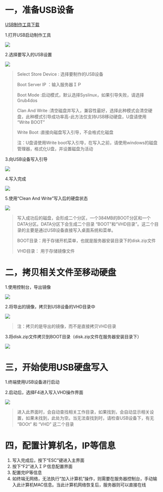 



# 一，准备USB设备

[USB制作工具下载](http://vpn.os-v.com:82/%E5%B7%A5%E5%85%B7/U%E7%9B%98%E5%90%AF%E5%8A%A8%E5%88%B6%E4%BD%9C%E5%B7%A5%E5%85%B7.zip)

1.打开USB启动制作工具

![](/assets/26-1.png)

2.选择要写入的USB设置

![](/assets/26-2.png)

> Select Store Device : 选择要制作的USB设备
> 
> Boot Server IP ：输入服务器ＩＰ
> 
> Boot Mode :启动模式，默认选择Syslinux，如果引导失败，请选择 Grub4dos
> 
> Clan And Write :清空磁盘并写入，兼容性最好，选择此种模式会清空硬盘，此种模式引导成功率高-此方法仅支持USB移动硬盘，U盘请使用 “Write BOOT”
> 
> Write Boot :直接向磁盘写入引导，不会格式化磁盘
> 
> 注：U盘请使用Write boot写入引导，在写入之前，请使用windows的磁盘管理器，格式化U盘，并设置磁盘为活动

3.向USB设备写入引导

![](/assets/26-3.png)

4.写入完成

![](/assets/26-4.png)

5.使用“Clean And Write”写入后的硬盘状态

![](/assets/26-5.png)

> 写入成功后的磁盘，会形成二个分区，一个384MB的BOOT分区和一个DATA分区。DATA分区下会生成二个目录 “BOOT”和“VHD目录”。这二个目录的主要是通过USB设备直接写入桌面系统和菜单。
> 
> BOOT目录：用于存储开机菜单，也就是服务器安装目录下的disk.zip文件
> 
> VHD目录： 用于存储镜像文件

# 二，拷贝相关文件至移动硬盘

1.使用控制台，导出镜像

![](/assets/27-1.png)

2.将导出的镜像，拷贝到USB设备的VHD目录中

![](/assets/27-2.png)

> 注：拷贝的是导出的镜像，而不是直接拷贝VHD目录

3.将disk.zip文件拷贝到BOOT目录（disk.zip文件在服务器安装目录下）

![](/assets/27-3.png)

# 三，开始使用USB硬盘写入

1.终端使用USB设备进行启动

2.启动后，选择F4进入写入VHD操作界面

![](/assets/27-4.png)

> 进入此界面时，会自动查找相关工作目录，如果找到，会自动显示相关设置，如果未找到，此处为空。当无法查找到时，请检查USB设备下，有无 “BOOt” 和 “VHD” 这二个目录

# 四，配置计算机名，IP等信息

1. 写入完成后，按下“ESC”键进入主界面
2. 按下“F2”进入ＩＰ信息配置界面
3. 配置完IP等信息
4. 如终端无网络，无法执行“加入计算机”操作，则需要在服务器控制台，手动输入此计算机MAC信息。当此计算机网络恢复后，服务器则可以直接在线


